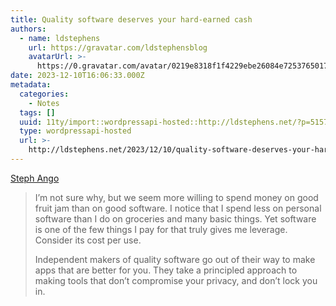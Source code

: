 ```yaml
---
title: Quality software deserves your hard‑earned cash
authors:
  - name: ldstephens
    url: https://gravatar.com/ldstephensblog
    avatarUrl: >-
      https://0.gravatar.com/avatar/0219e8318f1f4229ebe26084e7253765017f43ca0c631be37dc6d0b8ad6e40a4?s=96&d=identicon&r=G
date: 2023-12-10T16:06:33.000Z
metadata:
  categories:
    - Notes
  tags: []
  uuid: 11ty/import::wordpressapi-hosted::http://ldstephens.net/?p=5157
  type: wordpressapi-hosted
  url: >-
    http://ldstephens.net/2023/12/10/quality-software-deserves-your-hard%e2%80%91earned-cash/
---
```

[Steph Ango](https://stephango.com/quality-software)

> I’m not sure why, but we seem more willing to spend money on good fruit jam than on good software. I notice that I spend less on personal software than I do on groceries and many basic things. Yet software is one of the few things I pay for that truly gives me leverage. Consider its cost per use.
> 
> Independent makers of quality software go out of their way to make apps that are better for you. They take a principled approach to making tools that don’t compromise your privacy, and don’t lock you in.